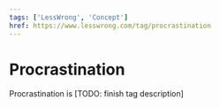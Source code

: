 ```yaml
---
tags: ['LessWrong', 'Concept']
href: https://www.lesswrong.com/tag/procrastination
---
```


# Procrastination
Procrastination is [TODO: finish tag description]

